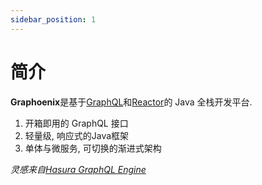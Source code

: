 ```yaml
---
sidebar_position: 1
---
```


# 简介

**Graphoenix**是基于[GraphQL](https://graphql.org/)和[Reactor](https://projectreactor.io/)的 Java 全栈开发平台.

1. 开箱即用的 GraphQL 接口
2. 轻量级, 响应式的Java框架
3. 单体与微服务, 可切换的渐进式架构

_灵感来自[Hasura GraphQL Engine](https://hasura.io/)_
